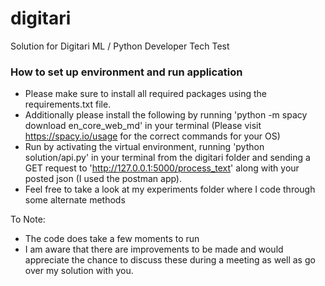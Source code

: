 # digitari
Solution for Digitari ML / Python Developer Tech Test

### How to set up environment and run application
- Please make sure to install all required packages using the requirements.txt file. 
- Additionally please install the following by running 'python -m spacy download en_core_web_md' in your terminal (Please visit https://spacy.io/usage for the correct commands for your OS)
- Run by activating the virtual environment, running 'python solution/api.py' in your terminal from the digitari folder and sending a GET request to 'http://127.0.0.1:5000/process_text' along with your posted json (I used the postman app). 
- Feel free to take a look at my experiments folder where I code through some alternate methods 


To Note:
- The code does take a few moments to run
- I am aware that there are improvements to be made and would appreciate the chance to discuss these during a meeting as well as go over my solution with you.
